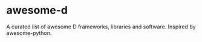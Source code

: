 awesome-d
=========

  A curated list of awesome D frameworks, libraries and software. Inspired by awesome-python.
